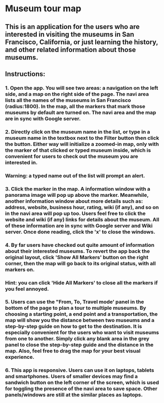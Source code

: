 # Museum tour map

## This is an application for the users who are interested in visiting the museums in San Francisco, California, or just learning the history, and other related information about those museums.

## Instructions:
### 1. Open the app. You will see two areas: a navigation on the left side, and a map on the right side of the page. The navi area lists all the names of the museums in San Francisco (radius:1800). In the map, all the markers that mark those museums by default are turned on. The navi area and the map are in sync with Google server.

### 2. Directly click on the museum name in the list, or type in a museum name in the textbox next to the Filter button then click the button. Either way will initialize a zoomed-in map, only with the marker of that clicked or typed museum inside, which is convenient for users to check out the museum you are interested in.
### Warning: a typed name out of the list will prompt an alert.

### 3. Click the marker in the map. A information window with a panorama image will pop up above the marker. Meanwhile, another information window about more details such as: address, website, business hour, rating, wiki (if any), and so on in the navi area will pop up too. Users feel free to click the website and wiki (if any) links for details about the museum. All of these information are in sync with Google server and Wiki server. Once done reading, click the 'x' to close the windows.

### 4. By far users have checked out quite amount of information about their interested museums. To revert the app back the original layout, click 'Show All Markers' button on the right corner, then the map will go back to its original status, with all markers on.
### Hint: you can click 'Hide All Markers' to close all the markers if you feel annoyed.

### 5. Users can use the "From, To, Travel mode' panel in the bottom of the page to plan a tour to multiple museums. By choosing a starting point, a end point and a transportation, the map will show you the distance between two museums and a step-by-step guide on how to get to the destination. It is especially convenient for the users who want to visit museums from one to another. Simply click any blank area in the grey panel to close the step-by-step guide and the distance in the map. Also, feel free to drag the map for your best visual experience.

### 6. This app is responsive. Users can use it on laptops, tablets and smartphones. Users of smaller devices may find a sandwich button on the left corner of the screen, which is used for toggling the presence of the navi area to save space. Other panels/windows are still at the similar places as laptops.

